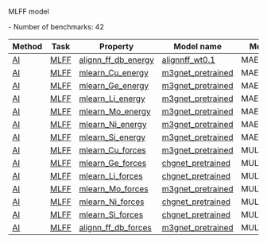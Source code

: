 MLFF model

<!--number_of_benchmarks--> - Number of benchmarks: 42


















































<!--table_content--><table style="width:100%" id="j_table"><thead><tr><th>Method</th><th>Task</th><th>Property</th><th>Model name</th><th>Metric</th><th>Score</th><th>Team</th><th>Dataset</th><th>Size</th></tr></thead><tr><td><a href= "./AI" target="_blank">AI</a></td><td><a href= "./AI/MLFF" target="_blank">MLFF</a></td><td><a href= "./alignn_ff_db_energy" target="_blank">alignn_ff_db_energy</a></td><td><a href="https://github.com/usnistgov/jarvis_leaderboard/tree/main/jarvis_leaderboard/benchmarks/alignnff_wt0.1" target="_blank">alignnff_wt0.1</a></td><td>MAE</td><td>0.034</td><td>JARVIS</td><td>alignn_ff_db</td><td>307111</td></tr><tr><td><a href= "./AI" target="_blank">AI</a></td><td><a href= "./AI/MLFF" target="_blank">MLFF</a></td><td><a href= "./mlearn_Cu_energy" target="_blank">mlearn_Cu_energy</a></td><td><a href="https://github.com/usnistgov/jarvis_leaderboard/tree/main/jarvis_leaderboard/benchmarks/m3gnet_pretrained" target="_blank">m3gnet_pretrained</a></td><td>MAE</td><td>1.12</td><td>M3GNET</td><td>mlearn_Cu</td><td>293</td></tr><tr><td><a href= "./AI" target="_blank">AI</a></td><td><a href= "./AI/MLFF" target="_blank">MLFF</a></td><td><a href= "./mlearn_Ge_energy" target="_blank">mlearn_Ge_energy</a></td><td><a href="https://github.com/usnistgov/jarvis_leaderboard/tree/main/jarvis_leaderboard/benchmarks/m3gnet_pretrained" target="_blank">m3gnet_pretrained</a></td><td>MAE</td><td>16.167</td><td>M3GNET</td><td>mlearn_Ge</td><td>253</td></tr><tr><td><a href= "./AI" target="_blank">AI</a></td><td><a href= "./AI/MLFF" target="_blank">MLFF</a></td><td><a href= "./mlearn_Li_energy" target="_blank">mlearn_Li_energy</a></td><td><a href="https://github.com/usnistgov/jarvis_leaderboard/tree/main/jarvis_leaderboard/benchmarks/m3gnet_pretrained" target="_blank">m3gnet_pretrained</a></td><td>MAE</td><td>1.088</td><td>M3GNET</td><td>mlearn_Li</td><td>270</td></tr><tr><td><a href= "./AI" target="_blank">AI</a></td><td><a href= "./AI/MLFF" target="_blank">MLFF</a></td><td><a href= "./mlearn_Mo_energy" target="_blank">mlearn_Mo_energy</a></td><td><a href="https://github.com/usnistgov/jarvis_leaderboard/tree/main/jarvis_leaderboard/benchmarks/m3gnet_pretrained" target="_blank">m3gnet_pretrained</a></td><td>MAE</td><td>7.197</td><td>M3GNET</td><td>mlearn_Mo</td><td>217</td></tr><tr><td><a href= "./AI" target="_blank">AI</a></td><td><a href= "./AI/MLFF" target="_blank">MLFF</a></td><td><a href= "./mlearn_Ni_energy" target="_blank">mlearn_Ni_energy</a></td><td><a href="https://github.com/usnistgov/jarvis_leaderboard/tree/main/jarvis_leaderboard/benchmarks/m3gnet_pretrained" target="_blank">m3gnet_pretrained</a></td><td>MAE</td><td>2.7</td><td>M3GNET</td><td>mlearn_Ni</td><td>294</td></tr><tr><td><a href= "./AI" target="_blank">AI</a></td><td><a href= "./AI/MLFF" target="_blank">MLFF</a></td><td><a href= "./mlearn_Si_energy" target="_blank">mlearn_Si_energy</a></td><td><a href="https://github.com/usnistgov/jarvis_leaderboard/tree/main/jarvis_leaderboard/benchmarks/m3gnet_pretrained" target="_blank">m3gnet_pretrained</a></td><td>MAE</td><td>6.991</td><td>M3GNET</td><td>mlearn_Si</td><td>239</td></tr><tr><td><a href= "./AI" target="_blank">AI</a></td><td><a href= "./AI/MLFF" target="_blank">MLFF</a></td><td><a href= "./mlearn_Cu_forces" target="_blank">mlearn_Cu_forces</a></td><td><a href="https://github.com/usnistgov/jarvis_leaderboard/tree/main/jarvis_leaderboard/benchmarks/m3gnet_pretrained" target="_blank">m3gnet_pretrained</a></td><td>MULTIMAE</td><td>2.006</td><td>M3GNET</td><td>mlearn_Cu</td><td>293</td></tr><tr><td><a href= "./AI" target="_blank">AI</a></td><td><a href= "./AI/MLFF" target="_blank">MLFF</a></td><td><a href= "./mlearn_Ge_forces" target="_blank">mlearn_Ge_forces</a></td><td><a href="https://github.com/usnistgov/jarvis_leaderboard/tree/main/jarvis_leaderboard/benchmarks/chgnet_pretrained" target="_blank">chgnet_pretrained</a></td><td>MULTIMAE</td><td>4.072</td><td>M3GNET</td><td>mlearn_Ge</td><td>253</td></tr><tr><td><a href= "./AI" target="_blank">AI</a></td><td><a href= "./AI/MLFF" target="_blank">MLFF</a></td><td><a href= "./mlearn_Li_forces" target="_blank">mlearn_Li_forces</a></td><td><a href="https://github.com/usnistgov/jarvis_leaderboard/tree/main/jarvis_leaderboard/benchmarks/chgnet_pretrained" target="_blank">chgnet_pretrained</a></td><td>MULTIMAE</td><td>1.159</td><td>M3GNET</td><td>mlearn_Li</td><td>270</td></tr><tr><td><a href= "./AI" target="_blank">AI</a></td><td><a href= "./AI/MLFF" target="_blank">MLFF</a></td><td><a href= "./mlearn_Mo_forces" target="_blank">mlearn_Mo_forces</a></td><td><a href="https://github.com/usnistgov/jarvis_leaderboard/tree/main/jarvis_leaderboard/benchmarks/m3gnet_pretrained" target="_blank">m3gnet_pretrained</a></td><td>MULTIMAE</td><td>7.759</td><td>M3GNET</td><td>mlearn_Mo</td><td>217</td></tr><tr><td><a href= "./AI" target="_blank">AI</a></td><td><a href= "./AI/MLFF" target="_blank">MLFF</a></td><td><a href= "./mlearn_Ni_forces" target="_blank">mlearn_Ni_forces</a></td><td><a href="https://github.com/usnistgov/jarvis_leaderboard/tree/main/jarvis_leaderboard/benchmarks/chgnet_pretrained" target="_blank">chgnet_pretrained</a></td><td>MULTIMAE</td><td>2.061</td><td>M3GNET</td><td>mlearn_Ni</td><td>294</td></tr><tr><td><a href= "./AI" target="_blank">AI</a></td><td><a href= "./AI/MLFF" target="_blank">MLFF</a></td><td><a href= "./mlearn_Si_forces" target="_blank">mlearn_Si_forces</a></td><td><a href="https://github.com/usnistgov/jarvis_leaderboard/tree/main/jarvis_leaderboard/benchmarks/chgnet_pretrained" target="_blank">chgnet_pretrained</a></td><td>MULTIMAE</td><td>3.863</td><td>M3GNET</td><td>mlearn_Si</td><td>239</td></tr><tr><td><a href= "./AI" target="_blank">AI</a></td><td><a href= "./AI/MLFF" target="_blank">MLFF</a></td><td><a href= "./alignn_ff_db_forces" target="_blank">alignn_ff_db_forces</a></td><td><a href="https://github.com/usnistgov/jarvis_leaderboard/tree/main/jarvis_leaderboard/benchmarks/m3gnet_pretrained" target="_blank">m3gnet_pretrained</a></td><td>MULTIMAE</td><td>1361.679</td><td>M3GNET</td><td>alignn_ff_db</td><td>307111</td></tr><!--table_content--></table>